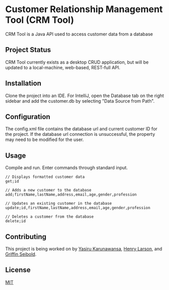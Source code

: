 # Customer Relationship Management Tool (CRM Tool)

CRM Tool is a Java API used to access customer data from a database

## Project Status
CRM Tool currently exists as a desktop CRUD application, but will be updated to a local-machine, web-based, 
REST-full API.

## Installation
Clone the project into an IDE. For IntelliJ, open the Database tab on the right sidebar and add the customer.db by
selecting "Data Source from Path".

## Configuration
The config.xml file contains the database url and current customer ID for the project. If the database url connection is unsuccessful, the 
property may need to be modified for the user.

## Usage
Compile and run. Enter commands through standard input.

```text
// Displays formatted customer data
get;id

// Adds a new customer to the database
add;firstName,lastName,address,email,age,gender,profession

// Updates an existing customer in the database
update;id,firstName,lastName,address,email,age,gender,profession

// Deletes a customer from the database
delete;id
```

## Contributing
This project is being worked on by [Yasiru Karunawansa](https://github.com/yasiru98), 
[Henry Larson](https://github.com/hxl1116), and [Griffin Seibold](https://github.com/gxs1619).

## License
[MIT](https://choosealicense.com/licenses/mit/)